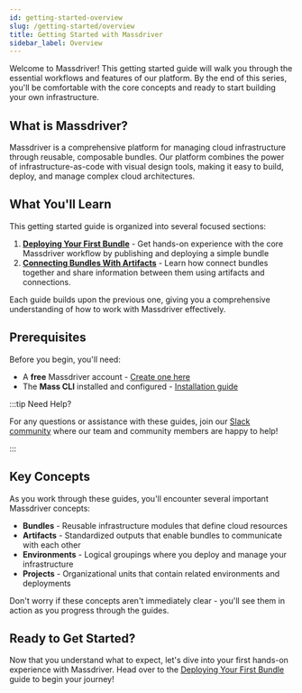 ```yaml
---
id: getting-started-overview
slug: /getting-started/overview
title: Getting Started with Massdriver
sidebar_label: Overview
---
```


Welcome to Massdriver! This getting started guide will walk you through the essential workflows and features of our platform. By the end of this series, you'll be comfortable with the core concepts and ready to start building your own infrastructure.

## What is Massdriver?

Massdriver is a comprehensive platform for managing cloud infrastructure through reusable, composable bundles. Our platform combines the power of infrastructure-as-code with visual design tools, making it easy to build, deploy, and manage complex cloud architectures.

## What You'll Learn

This getting started guide is organized into several focused sections:

1. **[Deploying Your First Bundle](./01-deploying-first-bundle.md)** - Get hands-on experience with the core Massdriver workflow by publishing and deploying a simple bundle
2. **[Connecting Bundles With Artifacts](./02-connecting-bundles.md)** - Learn how connect bundles together and share information between them using artifacts and connections.

Each guide builds upon the previous one, giving you a comprehensive understanding of how to work with Massdriver effectively.

## Prerequisites

Before you begin, you'll need:
- A **free** Massdriver account - [Create one here](https://app.massdriver.cloud/register)
- The **Mass CLI** installed and configured - [Installation guide](/docs/cli/overview)


:::tip Need Help?

For any questions or assistance with these guides, join our [Slack community](https://join.slack.com/t/massdrivercommunity/shared_invite/zt-1smvckvdj-jVFpBG2jF5XiYzX2njDCWA) where our team and community members are happy to help!

:::

## Key Concepts

As you work through these guides, you'll encounter several important Massdriver concepts:

- **Bundles** - Reusable infrastructure modules that define cloud resources
- **Artifacts** - Standardized outputs that enable bundles to communicate with each other
- **Environments** - Logical groupings where you deploy and manage your infrastructure
- **Projects** - Organizational units that contain related environments and deployments

Don't worry if these concepts aren't immediately clear - you'll see them in action as you progress through the guides.

## Ready to Get Started?

Now that you understand what to expect, let's dive into your first hands-on experience with Massdriver. Head over to the [Deploying Your First Bundle](./02-deploying-first-bundle.md) guide to begin your journey!
